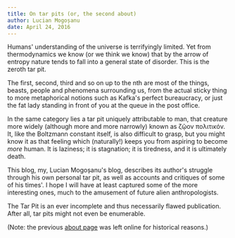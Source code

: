 ```yaml
---
title: On tar pits (or, the second about)
author: Lucian Mogoșanu
date: April 24, 2016
---
```


Humans' understanding of the universe is terrifyingly limited. Yet from
thermodynamics we know (or we think we know) that by the arrow of
entropy nature tends to fall into a general state of disorder. This is
the zeroth tar pit.

The first, second, third and so on up to the nth are most of the things,
beasts, people and phenomena surrounding us, from the actual sticky
thing to more metaphorical notions such as Kafka's perfect bureaucracy,
or just the fat lady standing in front of you at the queue in the post
office.

In the same category lies a tar pit uniquely attributable to man, that
creature more widely (although more and more narrowly) known as ζῷον
πολιτικόν. It, like the Boltzmann constant itself, is also difficult to
grasp, but you might know it as that feeling which (naturally!) keeps
you from aspiring to become *more* human. It is laziness; it is
stagnation; it is tiredness, and it is ultimately death.

This blog, my, Lucian Mogoșanu's blog, describes its author's struggle
through his own personal tar pit, as well as accounts and critiques of
some of his times'. I hope I will have at least captured some of the
more interesting ones, much to the amusement of future alien
anthropologists.

The Tar Pit is an ever incomplete and thus necessarily flawed
publication. After all, tar pits might not even be enumerable.

(Note: the previous [about page][about] was left online for historical
reasons.)

[about]: about.html
